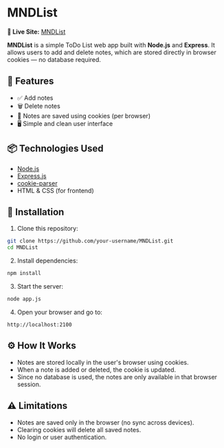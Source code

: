 # MNDList 
**🔗 Live Site:** [MNDList](https://mndlist.valymnd.hackclub.app)

**MNDList** is a simple ToDo List web app built with **Node.js** and **Express**. It allows users to add and delete notes, which are stored directly in browser cookies — no database required.

## 🔧 Features

- ✅ Add notes
- 🗑️ Delete notes
- 🍪 Notes are saved using cookies (per browser)
- 🖥️ Simple and clean user interface

## 📦 Technologies Used

- [Node.js](https://nodejs.org/)
- [Express.js](https://expressjs.com/)
- [cookie-parser](https://www.npmjs.com/package/cookie-parser)
- HTML & CSS (for frontend)

## 🚀 Installation

1. Clone this repository:

```bash
git clone https://github.com/your-username/MNDList.git
cd MNDList
```

2. Install dependencies:
```bash
npm install
```

3. Start the server:
```bash
node app.js
```

4. Open your browser and go to:
```
http://localhost:2100
```

## ⚙️ How It Works

- Notes are stored locally in the user's browser using cookies.
- When a note is added or deleted, the cookie is updated.
- Since no database is used, the notes are only available in that browser session.

## ⚠️ Limitations

- Notes are saved only in the browser (no sync across devices).
- Clearing cookies will delete all saved notes.
- No login or user authentication.
